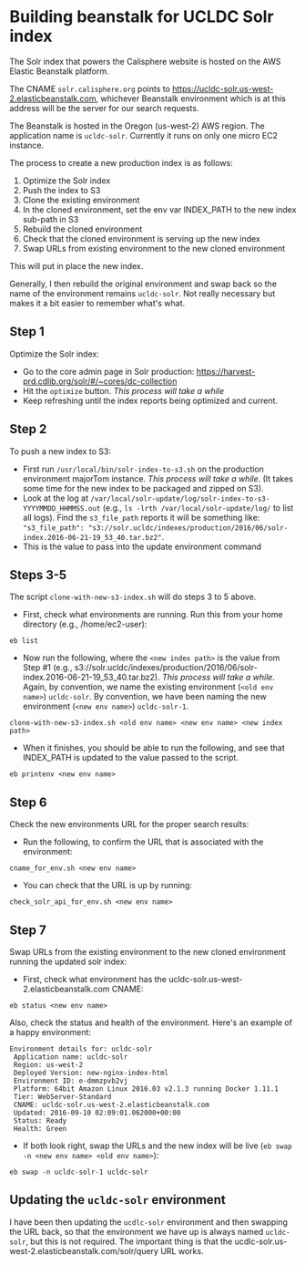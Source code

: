 # Building beanstalk for UCLDC Solr index

The Solr index that powers the Calisphere website is hosted on the AWS Elastic Beanstalk platform.

The CNAME `solr.calisphere.org` points to https://ucldc-solr.us-west-2.elasticbeanstalk.com, whichever Beanstalk environment which is at this address will be the server for our search requests.

The Beanstalk is hosted in the Oregon (us-west-2) AWS region. The application name is `ucldc-solr`. Currently it runs on only one micro EC2 instance.

The process to create a new production index is as follows:

1. Optimize the Solr index
2. Push the index to S3
3. Clone the existing environment
4. In the cloned environment, set the env var INDEX_PATH to the new index sub-path in S3
5. Rebuild the cloned environment
6. Check that the cloned environment is serving up the new index
7. Swap URLs from existing environment to the new cloned environment

This will put in place the new index.

Generally, I then rebuild the original environment and swap back so the name of the environment remains `ucldc-solr`. Not really necessary but makes it a bit easier to remember what's what.

## Step 1
Optimize the Solr index: 
* Go to the core admin page in Solr production:
https://harvest-prd.cdlib.org/solr/#/~cores/dc-collection
* Hit the `optimize` button. *This process will take a while*
* Keep refreshing until the index reports being optimized and current.

## Step 2
To push a new index to S3: 
* First run `/usr/local/bin/solr-index-to-s3.sh` on the production environment majorTom instance. *This process will take a while*. (It takes some time for the new index to be packaged and zipped on S3).
* Look at the log at `/var/local/solr-update/log/solr-index-to-s3-YYYYMMDD_HHMMSS.out` (e.g., `ls -lrth /var/local/solr-update/log/` to list all logs). Find the `s3_file_path` reports it will be something like: `"s3_file_path": "s3://solr.ucldc/indexes/production/2016/06/solr-index.2016-06-21-19_53_40.tar.bz2"`. 
* This is the value to pass into the update environment command

## Steps 3-5
The script `clone-with-new-s3-index.sh` will do steps 3 to 5 above.

* First, check what environments are running.  Run this from your home directory (e.g., /home/ec2-user):
```shell
eb list
```

* Now run the following, where the `<new index path>` is the value from Step #1 (e.g., s3://solr.ucldc/indexes/production/2016/06/solr-index.2016-06-21-19_53_40.tar.bz2). *This process will take a while*.  Again, by convention, we name the existing environment (`<old env name>`) `ucldc-solr`.  By convention, we have been naming the new environment (`<new env name>`) `ucldc-solr-1`.   
```shell
clone-with-new-s3-index.sh <old env name> <new env name> <new index path>
```

* When it finishes, you should be able to run the following, and see that INDEX_PATH is updated to the value passed to the script.
```shell
eb printenv <new env name>
```

## Step 6
Check the new environments URL for the proper search results:

* Run the following, to confirm the URL that is associated with the environment: 
```shell
cname_for_env.sh <new env name>
```

* You can check that the URL is up by running:
```shell
check_solr_api_for_env.sh <new env name>
```

## Step 7
Swap URLs from the existing environment to the new cloned environment running the updated solr index:

* First, check what environment has the ucldc-solr.us-west-2.elasticbeanstalk.com CNAME:
```shell
eb status <new env name>
```

Also, check the status and health of the environment.  Here's an example of a happy environment:
```
Environment details for: ucldc-solr
 Application name: ucldc-solr
 Region: us-west-2
 Deployed Version: new-nginx-index-html
 Environment ID: e-dmmzpvb2vj
 Platform: 64bit Amazon Linux 2016.03 v2.1.3 running Docker 1.11.1
 Tier: WebServer-Standard
 CNAME: ucldc-solr.us-west-2.elasticbeanstalk.com
 Updated: 2016-09-10 02:09:01.062000+00:00
 Status: Ready
 Health: Green
 ```

* If both look right, swap the URLs and the new index will be live (`eb swap -n <new env name> <old env name>`):

```shell
eb swap -n ucldc-solr-1 ucldc-solr
```


## Updating the `ucldc-solr` environment
I have been then updating the `ucdlc-solr` environment and then swapping the URL back, so that the environment we have up is always named `ucldc-solr`, but this is not required. The important thing is that the ucdlc-solr.us-west-2.elasticbeanstalk.com/solr/query URL works.
